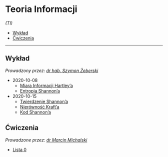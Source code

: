 # Teoria Informacji

*(TI)*

- [Wykład](#wykład)
- [Ćwiczenia](#ćwiczenia)

---

## Wykład

*Prowadzony przez: [dr hab. Szymon Żeberski](https://cs.pwr.edu.pl/zeberski/)*

- 2020-10-08
    - [Miara Informacji Hartley’a](wyk/2020-10-08/miara-informacji-hartleya.md)
    - [Entropia Shannon’a](wyk/2020-10-08/entropia-shannona.md)
- 2020-10-15
    - [Twierdzenie Shannon’a](wyk/2020-10-15/twierdzenie-shannona.md)
    - [Nierówność Kraft’a](wyk/2020-10-15/nierówność-krafta.md)
    - [Kod Shannon’a](wyk/2020-10-15/kod-shannona.md)

## Ćwiczenia

*Prowadzone przez: [dr Marcin Michalski](https://cs.pwr.edu.pl/michalski/)*

- [Lista 0](cw/lista-0/lista-0.md)


